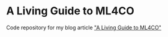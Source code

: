 # A Living Guide to ML4CO
Code repository for my blog article ["A Living Guide to ML4CO"](https://cny123222.github.io/2025/07/25/A-Living-Guide-to-ML4CO/)
